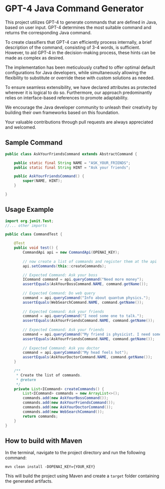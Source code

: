# GPT-4 Java Command Generator

This project utilizes GPT-4 to generate commands that are defined in Java, based on user input. GPT-4 determines the most suitable command and returns the corresponding Java command.

To create classifiers that GPT-4 can efficiently process internally, a brief description of the command, consisting of 3-4 words, is sufficient. However, to aid GPT-4 in the decision-making process, these hints can be made as complex as desired.

The implementation has been meticulously crafted to offer optimal default configurations for Java developers, while simultaneously allowing the flexibility to substitute or override these with custom solutions as needed.

To ensure seamless extensibility, we have declared attributes as protected wherever it is logical to do so. Furthermore, our approach predominantly relies on interface-based references to promote adaptability.

We encourage the Java developer community to unleash their creativity by building their own frameworks based on this foundation.

Your valuable contributions through pull requests are always appreciated and welcomed.

## Sample Command

```java
public class AskYourFriendsCommand extends AbstractCommand {

	public static final String NAME = "ASK_YOUR_FRIENDS";
	public static final String HINT = "Ask your friends";

	public AskYourFriendsCommand() {
		super(NAME, HINT);
	}

}
```

## Usage Example

```java
import org.junit.Test;
//... other imports

public class CommandTest {

	@Test
	public void test() {
		CommandApi api = new CommandApi(OPENAI_KEY);
		
		// now create a list of commands and register them at the api
		api.setCommands(this::createCommands);

		// Expected Command: Ask your boss
		ICommand command = api.queryCommand("Need more money");
		assertEquals(AskYourBossCommand.NAME, command.getName());
		
		// Expected Command: Do web query
		command = api.queryCommand("Info about quantum physics.");
		assertEquals(WebSearchCommand.NAME, command.getName());
		
		// Expected Command: Ask your friends
		command = api.queryCommand("I need some one to talk.");
		assertEquals(AskYourFriendsCommand.NAME, command.getName());
		
		// Expected Command: Ask your friends
		command = api.queryCommand("My friend is physicist. I need some info about quantum physics.");
		assertEquals(AskYourFriendsCommand.NAME, command.getName());
		
		// Expected Command: Ask you doctor
		command = api.queryCommand("My head feels hot");
		assertEquals(AskYourDoctorCommand.NAME, command.getName());
	}

	/**
	 * Create the list of commands.
	 * @return
	 */
	private List<ICommand> createCommands() {
		List<ICommand> commands = new ArrayList<>();
		commands.add(new AskYourBossCommand());
		commands.add(new AskYourFriendsCommand());
		commands.add(new AskYourDoctorCommand());
		commands.add(new WebSearchCommand());
		return commands;
	}
}
```

## How to build with Maven

In the terminal, navigate to the project directory and run the following command:

```
mvn clean install -DOPENAI_KEY={YOUR_KEY}
```


This will build the project using Maven and create a `target` folder containing the generated artifacts.
